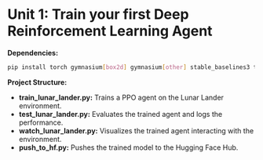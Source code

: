 # Unit 1: Train your first Deep Reinforcement Learning Agent

**Dependencies:**

```bash
pip install torch gymnasium[box2d] gymnasium[other] stable_baselines3 tensorboard huggingface-hub huggingface-sb3
```

**Project Structure:**

* **train_lunar_lander.py:** Trains a PPO agent on the Lunar Lander environment.
* **test_lunar_lander.py:** Evaluates the trained agent and logs the performance.
* **watch_lunar_lander.py:** Visualizes the trained agent interacting with the environment.
* **push_to_hf.py:** Pushes the trained model to the Hugging Face Hub.
